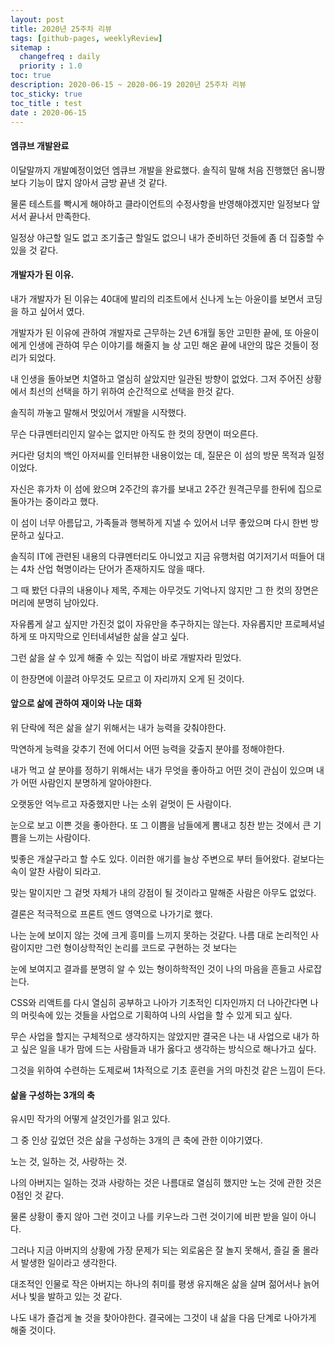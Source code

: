 ```yaml
---
layout: post
title: 2020년 25주차 리뷰
tags: [github-pages, weeklyReview]
sitemap :
  changefreq : daily
  priority : 1.0
toc: true
description: 2020-06-15 ~ 2020-06-19 2020년 25주차 리뷰      
toc_sticky: true    
toc_title : test    
date : 2020-06-15
---      
```


#### 엠큐브 개발완료
이달말까지 개발예정이었던 엠큐브 개발을 완료했다. 솔직히 말해 처음 진행했던 옴니짱 보다 기능이 많지 않아서 금방 끝낸 것 같다.

물론 테스트를 빡시게 해야하고 클라이언트의 수정사항을 반영해야겠지만 일정보다 앞서서 끝나서 만족한다. 

일정상 야근할 일도 없고 조기출근 할일도 없으니 내가 준비하던 것들에 좀 더 집중할 수 있을 것 같다.


#### 개발자가 된 이유.
내가 개발자가 된 이유는 40대에 발리의 리조트에서 신나게 노는 아윤이를 보면서 코딩을 하고 싶어서 였다.

개발자가 된 이유에 관하여 개발자로 근무하는  2년 6개월 동안 고민한 끝에, 또 아윤이에게 인생에 관하여 무슨 이야기를 해줄지 늘 상 고민 해온 끝에 내안의 많은 것들이 정리가 되었다.

내 인생을 돌아보면 치열하고 열심히 살았지만 일관된 방향이 없었다. 그저 주어진 상황에서 최선의 선택을 하기 위하여 순간적으로 선택을 한것 같다.


솔직히 까놓고 말해서 멋있어서 개발을 시작했다. 

무슨 다큐멘터리인지 알수는 없지만 아직도 한 컷의 장면이 떠오른다.

커다란 덩치의 백인 아저씨를 인터뷰한 내용이었는 데, 질문은 이 섬의 방문 목적과 일정이었다.

자신은 휴가차 이 섬에 왔으며 2주간의 휴가를 보내고 2주간 원격근무를 한뒤에 집으로 돌아가는 중이라고 했다.

이 섬이 너무 아름답고, 가족들과 행복하게 지낼 수 있어서 너무 좋았으며 다시 한번 방문하고 싶다고.

솔직히 IT에 관련된 내용의 다큐멘터리도 아니었고 지금 유행처럼 여기저기서 떠들어 대는 4차 산업 혁명이라는 단어가 존재하지도 않을 때다.

그 때 봤던 다큐의 내용이나 제목, 주제는 아무것도 기억나지 않지만 그 한 컷의 장면은 머리에 분명히 남아있다. 

자유롭게 살고 싶지만 가진것 없이 자유만을 추구하지는 않는다. 자유롭지만 프로페셔널하게 또 마지막으로 인터네셔널한 삶을 살고 싶다.

그런 삶을 살 수 있게 해줄 수 있는 직업이 바로 개발자라 믿었다.

이 한장면에 이끌려 아무것도 모르고 이 자리까지 오게 된 것이다.




#### 앞으로 삶에 관하여 재이와 나눈 대화

위 단락에 적은 삶을 살기 위해서는 내가 능력을 갖춰야한다. 

막연하게 능력을 갖추기 전에 어디서 어떤 능력을 갖출지 분야를 정해야한다.

내가 먹고 살 분야를 정하기 위해서는 내가 무엇을 좋아하고 어떤 것이 관심이 있으며 내가 어떤 사람인지 분명하게 알아야한다.

오랫동안 억누르고 자중했지만 나는 소위 겉멋이 든 사람이다. 

눈으로 보고 이쁜 것을 좋아한다. 또 그 이쁨을 남들에게 뽐내고 칭찬 받는 것에서 큰 기쁨을 느끼는 사람이다. 

빚좋은 개살구라고 할 수도 있다. 이러한 애기를 늘상 주변으로 부터 들어왔다. 겉보다는 속이 알찬 사람이 되라고. 

맞는 말이지만 그 겉멋 자체가 내의 강점이 될 것이라고 말해준 사람은 아무도 없었다. 



결론은 적극적으로 프론트 엔드 영역으로 나가기로 했다.

나는 눈에 보이지 않는 것에 크게 흥미를 느끼지 못하는 것같다. 나름 대로 논리적인 사람이지만 그런 형이상학적인 논리를 코드로 구현하는 것 보다는 

눈에 보여지고 결과를 분명히 알 수 있는 형이하학적인 것이 나의 마음을 흔들고 사로잡는다.

CSS와 리액트를 다시 열심히 공부하고 나아가 기초적인 디자인까지 더 나아간다면 나의 머릿속에 있는 것들을 사업으로 기획하여 나의 사업을 할 수 있게 되고 싶다. 

무슨 사업을 할지는 구체적으로 생각하지는 않았지만 결국은 나는 내 사업으로 내가 하고 싶은 일을 내가 맘에 드는 사람들과 내가 옳다고 생각하는 방식으로 해나가고 싶다.

그것을 위하여 수련하는 도제로써 1차적으로 기초 훈련을 거의 마친것 같은 느낌이 든다.


#### 삶을 구성하는 3개의 축

유시민 작가의 어떻게 살것인가를 읽고 있다. 

그 중 인상 깊었던 것은 삶을 구성하는 3개의 큰 축에 관한 이야기였다. 

노는 것, 일하는 것, 사랑하는 것.

나의 아버지는 일하는 것과 사랑하는 것은 나름대로 열심히 했지만 노는 것에 관한 것은 0점인 것 같다. 

물론 상황이 좋지 않아 그런 것이고 나를 키우느라 그런 것이기에 비판 받을 일이 아니다.

그러나 지금 아버지의 상황에 가장 문제가 되는 외로움은 잘 놀지 못해서, 즐길 줄 몰라서 발생한 일이라고 생각한다.

대조적인 인물로 작은 아버지는 하나의 취미를 평생 유지해온 삶을 살며 젊어서나 늙어서나 빛을 발하고 있는 것 같다.

나도 내가 즐겁게 놀 것을 찾아야한다. 결국에는 그것이 내 삶을 다음 단계로 나아가게 해줄 것이다.    

